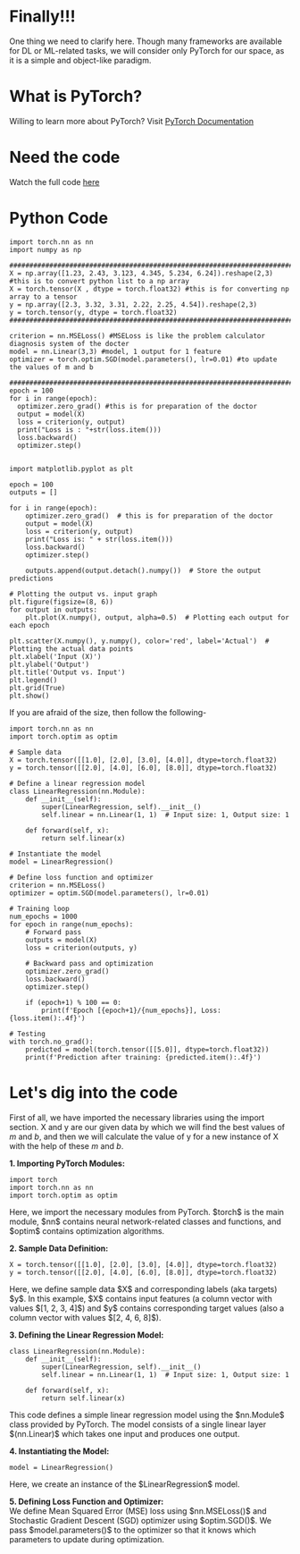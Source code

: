 # Finally!!!
<p>One thing we need to clarify here. Though many frameworks are available for DL or ML-related tasks, we will consider only PyTorch for our space, as it is a simple and object-like paradigm.</p>

# What is PyTorch?
Willing to learn more about PyTorch? Visit <a href='https://pytorch.org/docs/stable/index.html'>PyTorch Documentation</a>

# Need the code
Watch the full code <a href='https://github.com/Nasim-Ahmed71/Deep-Learning-Easy-Learn/blob/main/Introduction%20to%20ML/1.Basic%20ML/Codes/Basic_ML_Linear_Regression.ipynb'>here</a>

# Python Code
```import torch
import torch.nn as nn
import numpy as np

########################################################################################
X = np.array([1.23, 2.43, 3.123, 4.345, 5.234, 6.24]).reshape(2,3) #this is to convert python list to a np array
X = torch.tensor(X , dtype = torch.float32) #this is for converting np array to a tensor
y = np.array([2.3, 3.32, 3.31, 2.22, 2.25, 4.54]).reshape(2,3)
y = torch.tensor(y, dtype = torch.float32)
########################################################################################

criterion = nn.MSELoss() #MSELoss is like the problem calculator diagnosis system of the docter
model = nn.Linear(3,3) #model, 1 output for 1 feature
optimizer = torch.optim.SGD(model.parameters(), lr=0.01) #to update the values of m and b

########################################################################################
epoch = 100
for i in range(epoch):
  optimizer.zero_grad() #this is for preparation of the doctor
  output = model(X)
  loss = criterion(y, output)
  print("Loss is : "+str(loss.item()))
  loss.backward()
  optimizer.step()


import matplotlib.pyplot as plt

epoch = 100
outputs = []

for i in range(epoch):
    optimizer.zero_grad()  # this is for preparation of the doctor
    output = model(X)
    loss = criterion(y, output)
    print("Loss is: " + str(loss.item()))
    loss.backward()
    optimizer.step()

    outputs.append(output.detach().numpy())  # Store the output predictions

# Plotting the output vs. input graph
plt.figure(figsize=(8, 6))
for output in outputs:
    plt.plot(X.numpy(), output, alpha=0.5)  # Plotting each output for each epoch

plt.scatter(X.numpy(), y.numpy(), color='red', label='Actual')  # Plotting the actual data points
plt.xlabel('Input (X)')
plt.ylabel('Output')
plt.title('Output vs. Input')
plt.legend()
plt.grid(True)
plt.show()
```

If you are afraid of the size, then follow the following-
```import torch
import torch.nn as nn
import torch.optim as optim

# Sample data
X = torch.tensor([[1.0], [2.0], [3.0], [4.0]], dtype=torch.float32)
y = torch.tensor([[2.0], [4.0], [6.0], [8.0]], dtype=torch.float32)

# Define a linear regression model
class LinearRegression(nn.Module):
    def __init__(self):
        super(LinearRegression, self).__init__()
        self.linear = nn.Linear(1, 1)  # Input size: 1, Output size: 1

    def forward(self, x):
        return self.linear(x)

# Instantiate the model
model = LinearRegression()

# Define loss function and optimizer
criterion = nn.MSELoss()
optimizer = optim.SGD(model.parameters(), lr=0.01)

# Training loop
num_epochs = 1000
for epoch in range(num_epochs):
    # Forward pass
    outputs = model(X)
    loss = criterion(outputs, y)
    
    # Backward pass and optimization
    optimizer.zero_grad()
    loss.backward()
    optimizer.step()
    
    if (epoch+1) % 100 == 0:
        print(f'Epoch [{epoch+1}/{num_epochs}], Loss: {loss.item():.4f}')

# Testing
with torch.no_grad():
    predicted = model(torch.tensor([[5.0]], dtype=torch.float32))
    print(f'Prediction after training: {predicted.item():.4f}')
```


# Let's dig into the code
First of all, we have imported the necessary libraries using the import section. X and y are our given data by which we will find the best values of $m$ and $b$, and then we will calculate the value of y for a new instance of X with the help of these $m$ and $b$.
<b><p>1. Importing PyTorch Modules: </p></b>
```
import torch
import torch.nn as nn
import torch.optim as optim
```
<p>Here, we import the necessary modules from PyTorch. $torch$ is the main module, $nn$ contains neural network-related classes and functions, and $optim$ contains optimization algorithms.</p>

<b><p>2. Sample Data Definition:</p></b>
```
X = torch.tensor([[1.0], [2.0], [3.0], [4.0]], dtype=torch.float32)
y = torch.tensor([[2.0], [4.0], [6.0], [8.0]], dtype=torch.float32)
```
<p>Here, we define sample data $X$ and corresponding labels (aka targets) $y$. In this example, $X$ contains input features (a column vector with values $[1, 2, 3, 4]$) and $y$ contains corresponding target values (also a column vector with values $[2, 4, 6, 8]$).</p>

<b><p>3. Defining the Linear Regression Model:</p></b>
```
class LinearRegression(nn.Module):
    def __init__(self):
        super(LinearRegression, self).__init__()
        self.linear = nn.Linear(1, 1)  # Input size: 1, Output size: 1

    def forward(self, x):
        return self.linear(x)
```
<p>This code defines a simple linear regression model using the $nn.Module$ class provided by PyTorch. The model consists of a single linear layer $(nn.Linear)$ which takes one input and produces one output.</p>

<b><p>4. Instantiating the Model:</p></b>
```
model = LinearRegression()
```
<p>Here, we create an instance of the $LinearRegression$ model.</p>
<p><b>5. Defining Loss Function and Optimizer:</b><br>We define Mean Squared Error (MSE) loss using $nn.MSELoss()$ and Stochastic Gradient Descent (SGD) optimizer using $optim.SGD()$. We pass $model.parameters()$ to the optimizer so that it knows which parameters to update during optimization.</p>
